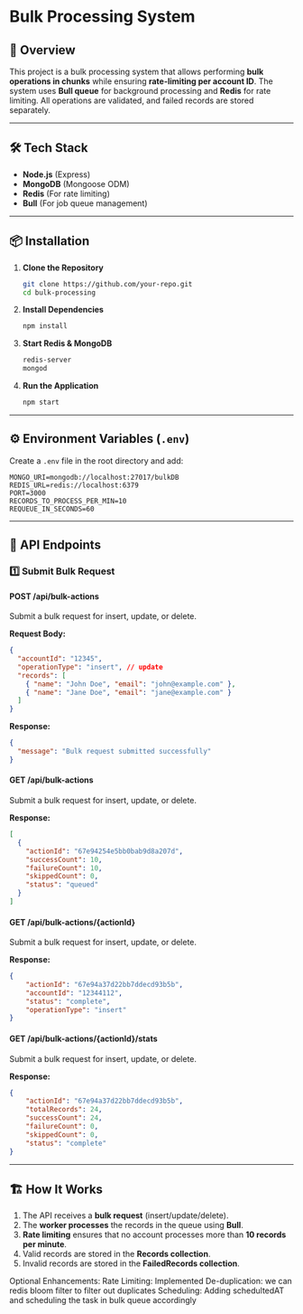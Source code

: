 # Bulk Processing System

## 📌 Overview

This project is a bulk processing system that allows performing **bulk operations in chunks** while ensuring **rate-limiting per account ID**. The system uses **Bull queue** for background processing and **Redis** for rate limiting. All operations are validated, and failed records are stored separately.

---

## 🛠️ Tech Stack

- **Node.js** (Express)
- **MongoDB** (Mongoose ODM)
- **Redis** (For rate limiting)
- **Bull** (For job queue management)

---

## 📦 Installation

1. **Clone the Repository**
   ```sh
   git clone https://github.com/your-repo.git
   cd bulk-processing
   ```
2. **Install Dependencies**
   ```sh
   npm install
   ```
3. **Start Redis & MongoDB**
   ```sh
   redis-server
   mongod
   ```
4. **Run the Application**
   ```sh
   npm start
   ```

---

## ⚙️ Environment Variables (`.env`)

Create a `.env` file in the root directory and add:

```env
MONGO_URI=mongodb://localhost:27017/bulkDB
REDIS_URL=redis://localhost:6379
PORT=3000
RECORDS_TO_PROCESS_PER_MIN=10
REQUEUE_IN_SECONDS=60
```

---

## 🚀 API Endpoints

### 1️⃣ **Submit Bulk Request**

#### **POST /api/bulk-actions**

Submit a bulk request for insert, update, or delete.

**Request Body:**

```json
{
  "accountId": "12345",
  "operationType": "insert", // update
  "records": [
    { "name": "John Doe", "email": "john@example.com" },
    { "name": "Jane Doe", "email": "jane@example.com" }
  ]
}
```

**Response:**

```json
{
  "message": "Bulk request submitted successfully"
}
```

#### **GET /api/bulk-actions**

Submit a bulk request for insert, update, or delete.

**Response:**

```json
[
  {
    "actionId": "67e94254e5bb0bab9d8a207d",
    "successCount": 10,
    "failureCount": 10,
    "skippedCount": 0,
    "status": "queued"
  }
]
```

#### **GET /api/bulk-actions/{actionId}**

Submit a bulk request for insert, update, or delete.

**Response:**

```json
{
    "actionId": "67e94a37d22bb7ddecd93b5b",
    "accountId": "12344112",
    "status": "complete",
    "operationType": "insert"
}
```

#### **GET /api/bulk-actions/{actionId}/stats**

Submit a bulk request for insert, update, or delete.

**Response:**

```json
{
    "actionId": "67e94a37d22bb7ddecd93b5b",
    "totalRecords": 24,
    "successCount": 24,
    "failureCount": 0,
    "skippedCount": 0,
    "status": "complete"
}
```

---

## 🏗️ How It Works

1. The API receives a **bulk request** (insert/update/delete).
2. The **worker processes** the records in the queue using **Bull**.
3. **Rate limiting** ensures that no account processes more than **10 records per minute**.
4. Valid records are stored in the **Records collection**.
5. Invalid records are stored in the **FailedRecords collection**.

Optional Enhancements:
Rate Limiting: Implemented
De-duplication:
we can redis bloom filter to filter out duplicates
Scheduling:
Adding schedultedAT and scheduling the task in bulk queue accordingly
